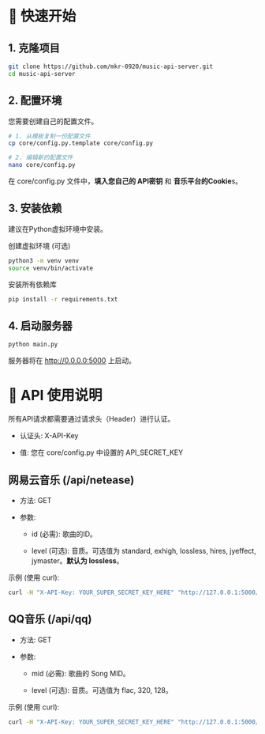 # 🚀 快速开始
## 1. 克隆项目
```bash
git clone https://github.com/mkr-0920/music-api-server.git
cd music-api-server
```

## 2. 配置环境
您需要创建自己的配置文件。
```bash
# 1. 从模板复制一份配置文件
cp core/config.py.template core/config.py

# 2. 编辑新的配置文件
nano core/config.py
```
在 core/config.py 文件中，**填入您自己的 API密钥** 和 **音乐平台的Cookie**s。

## 3. 安装依赖
建议在Python虚拟环境中安装。

创建虚拟环境 (可选)
```bash
python3 -m venv venv
source venv/bin/activate
```
安装所有依赖库
```bash
pip install -r requirements.txt
```
## 4. 启动服务器
```bash
python main.py
```
服务器将在 http://0.0.0.0:5000 上启动。

# 📖 API 使用说明
所有API请求都需要通过请求头（Header）进行认证。

 - 认证头: X-API-Key

 - 值: 您在 core/config.py 中设置的 API_SECRET_KEY

## 网易云音乐 (/api/netease)
 - 方法: GET

 - 参数:

    - id (必需): 歌曲的ID。

    - level (可选): 音质。可选值为 standard, exhigh, lossless, hires, jyeffect, jymaster。**默认为 lossless**。

示例 (使用 curl):
```bash
curl -H "X-API-Key: YOUR_SUPER_SECRET_KEY_HERE" "http://127.0.0.1:5000/api/netease?id=191179&level=lossless"
```
## QQ音乐 (/api/qq)
- 方法: GET

- 参数:

   - mid (必需): 歌曲的 Song MID。

   - level (可选): 音质。可选值为 flac, 320, 128。

示例 (使用 curl):
```bash
curl -H "X-API-Key: YOUR_SUPER_SECRET_KEY_HERE" "http://127.0.0.1:5000/api/qq?mid=002WCV372xJd69"
```
